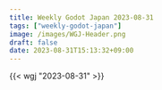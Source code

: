 ```yaml
---
title: Weekly Godot Japan 2023-08-31
tags: ["weekly-godot-japan"]
image: /images/WGJ-Header.png
draft: false
date: 2023-08-31T15:13:32+09:00
---
```


{{< wgj "2023-08-31" >}}
